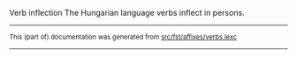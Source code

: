 Verb inflection
The Hungarian language verbs inflect in persons.

* * *

<small>This (part of) documentation was generated from [src/fst/affixes/verbs.lexc](https://github.com/giellalt/lang-hun/blob/main/src/fst/affixes/verbs.lexc)</small>

---

